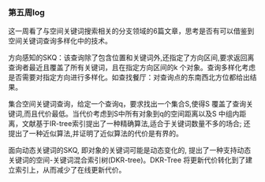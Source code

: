 ### 第五周log

这一周看了与空间关键词搜索相关的分支领域的6篇文章，思考是否有可以借鉴到空间关键词查询多样化中的技术。

方向感知的SKQ：该查询除了包含位置和关键词外,还指定了方向区间,要求返回离查询者最近且覆盖了所有关键词，且在指定方向区间的k 个对象。查询多样化考虑是否需要对指定方向进行多样化。如查找餐厅：对查询点的东南西北方位都给出结果。

集合空间关键词查询，给定一个查询q，要求找出一个集合S,使得S 覆盖了查询关键词,而且代价最低。当代价考虑到S中所有对象到q的空间距离以及S 中组内距离，文献基于IR-tree索引提出了一种精确算法,适合于关键词数量不多的场合; 还提出了一种近似算法,并证明了近似算法的代价是有界的。

面向动态关键词的SKQ, 即对象的关键词可能是动态变化的, 提出了一种支持动态关键词的空间-关键词混合索引树(DKR-tree)。DKR-Tree 将更新代价转化到了建立索引上，从而减少了在线更新代价。
